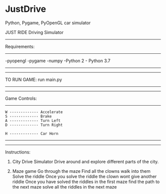 # JustDrive
Python, Pygame, PyOpenGL car simulator

JUST RIDE
Driving Simulator

*********************************************************
Requirements:
*********************************************************
-pyopengl
-pygame
-numpy
-Python 2 - Python 3.7

*********************************************************

**********************
TO RUN GAME:
	run main.py

**********************

**********************************************************
Game Controls:
***********************************************************
	W ------------- Accelerate
	S ------------- Brake
	A ------------- Turn Left
	D ------------- Turn Right
	
	H ------------- Car Horn

**********************************************************

**********************************************************
Instructions:
1) City Drive Simulator
	Drive around and explore different parts of the city.

2) Maze game
	Go through the maze
	Find all the clowns walk into them
	Solve the riddle
	Once you solve the riddle the clown wont give another riddle
	Once you have solved the riddles in the first maze find the path to the next maze
	solve all the riddles in the next maze
	


